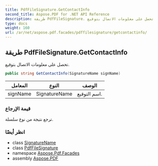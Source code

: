 ```yaml
---
title: PdfFileSignature.GetContactInfo
second_title: Aspose.PDF for .NET API Reference
description: طريقة PdfFileSignature. تحصل على معلومات الاتصال بتوقيع
type: docs
weight: 160
url: /ar/net/aspose.pdf.facades/pdffilesignature/getcontactinfo/
---
```

## طريقة PdfFileSignature.GetContactInfo

تحصل على معلومات الاتصال بتوقيع.

```csharp
public string GetContactInfo(SignatureName signName)
```

| المعامل | النوع | الوصف |
| --- | --- | --- |
| signName | SignatureName | اسم التوقيع. |

### قيمة الإرجاع

ترجع نتيجة من نوع سلسلة.

### انظر أيضًا

* class [SignatureName](../../signaturename/)
* class [PdfFileSignature](../)
* namespace [Aspose.Pdf.Facades](../../../aspose.pdf.facades/)
* assembly [Aspose.PDF](../../../)